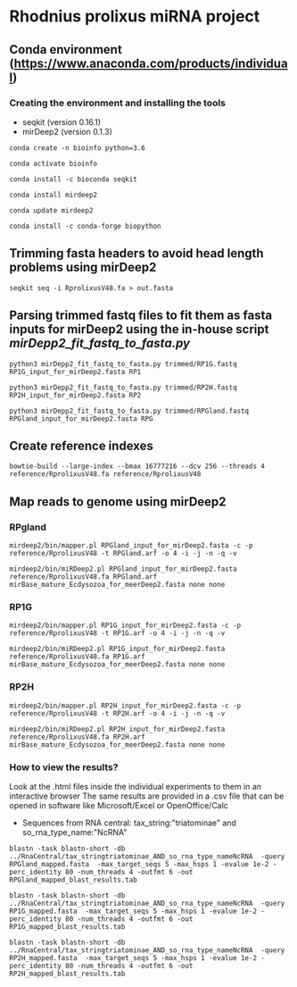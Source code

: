 # Rhodnius prolixus miRNA project

## Conda environment (https://www.anaconda.com/products/individual)

### Creating the environment and installing the tools

* seqkit (version 0.16.1)
* mirDeep2 (version 0.1.3)

`conda create -n bioinfo python=3.6`

`conda activate bioinfo`

`conda install -c bioconda seqkit`

`conda install mirdeep2`

`conda update mirdeep2`

`conda install -c conda-forge biopython`


## Trimming fasta headers to avoid head length problems using mirDeep2
`seqkit seq -i RprolixusV48.fa > out.fasta`

## Parsing trimmed fastq files to fit them as fasta inputs for mirDeep2 using the in-house script *mirDepp2_fit_fastq_to_fasta.py*

`python3 mirDepp2_fit_fastq_to_fasta.py trimmed/RP1G.fastq RP1G_input_for_mirDeep2.fasta RP1`

`python3 mirDepp2_fit_fastq_to_fasta.py trimmed/RP2H.fastq RP2H_input_for_mirDeep2.fasta RP2`

`python3 mirDepp2_fit_fastq_to_fasta.py trimmed/RPGland.fastq RPGland_input_for_mirDeep2.fasta RPG`

## Create reference indexes
`bowtie-build --large-index --bmax 16777216 --dcv 256 --threads 4 reference/RprolixusV48.fa reference/RprolixusV48`

## Map reads to genome using mirDeep2 

### RPgland

`mirdeep2/bin/mapper.pl RPGland_input_for_mirDeep2.fasta -c -p reference/RprolixusV48 -t RPGland.arf -o 4 -i -j -n -q -v`

`mirdeep2/bin/miRDeep2.pl RPGland_input_for_mirDeep2.fasta reference/RprolixusV48.fa RPGland.arf mirBase_mature_Ecdysozoa_for_meerDeep2.fasta none none`

### RP1G
`mirdeep2/bin/mapper.pl RP1G_input_for_mirDeep2.fasta -c -p reference/RprolixusV48 -t RP1G.arf -o 4 -i -j -n -q -v`

`mirdeep2/bin/miRDeep2.pl RP1G_input_for_mirDeep2.fasta reference/RprolixusV48.fa RP1G.arf mirBase_mature_Ecdysozoa_for_meerDeep2.fasta none none`

### RP2H

`mirdeep2/bin/mapper.pl RP2H_input_for_mirDeep2.fasta -c -p reference/RprolixusV48 -t RP2H.arf -o 4 -i -j -n -q -v`

`mirdeep2/bin/miRDeep2.pl RP2H_input_for_mirDeep2.fasta reference/RprolixusV48.fa RP2H.arf mirBase_mature_Ecdysozoa_for_meerDeep2.fasta none none`


### How to view the results?

Look at the .html files inside the individual experiments to them in an interactive browser
The same results are provided in a .csv file that can be opened in software like Microsoft/Excel or OpenOffice/Calc

* Sequences from RNA central: tax_string:"triatominae" and so_rna_type_name:"NcRNA"

`blastn -task blastn-short -db ../RnaCentral/tax_stringtriatominae_AND_so_rna_type_nameNcRNA  -query RPGland_mapped.fasta  -max_target_seqs 5 -max_hsps 1 -evalue 1e-2 -perc_identity 80 -num_threads 4 -outfmt 6 -out RPGland_mapped_blast_results.tab`

`blastn -task blastn-short -db ../RnaCentral/tax_stringtriatominae_AND_so_rna_type_nameNcRNA  -query RP1G_mapped.fasta  -max_target_seqs 5 -max_hsps 1 -evalue 1e-2 -perc_identity 80 -num_threads 4 -outfmt 6 -out RP1G_mapped_blast_results.tab`

`blastn -task blastn-short -db ../RnaCentral/tax_stringtriatominae_AND_so_rna_type_nameNcRNA  -query RP2H_mapped.fasta  -max_target_seqs 5 -max_hsps 1 -evalue 1e-2 -perc_identity 80 -num_threads 4 -outfmt 6 -out RP2H_mapped_blast_results.tab`

